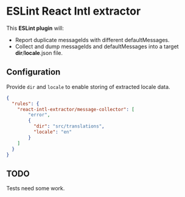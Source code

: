 # ESLint React Intl extractor

This **ESLint plugin** will:

- Report duplicate messageIds with different defaultMessages.
- Collect and dump messageIds and defaultMessages into a target **dir**/**locale**.json file.

## Configuration

Provide ```dir``` and ```locale``` to enable storing of extracted locale data.

```json
{
  "rules": {
    "react-intl-extractor/message-collector": [
        "error",
        {
          "dir": "src/translations",
          "locale": "en"
        }
    ]
  }
}
```

## TODO

Tests need some work.
